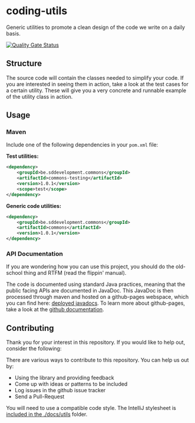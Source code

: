 # coding-utils

Generic utilities to promote a clean design of the code we write on a daily basis.

[![Quality Gate Status](https://sonarcloud.io/api/project_badges/measure?project=sddevelopment-be_coding-utils&metric=alert_status)](https://sonarcloud.io/summary/new_code?id=sddevelopment-be_coding-utils)

## Structure

The source code will contain the classes needed to simplify your code. If you are interested in
seeing them in action, take a look at the test cases for a certain utility. These will give you a
very concrete and runnable example of the utility class in action.

## Usage

### Maven

Include one of the following dependencies in your `pom.xml` file:

**Test utilities:**
```xml
<dependency>
    <groupId>be.sddevelopment.commons</groupId>
    <artifactId>commons-testing</artifactId>
    <version>1.0.1</version>
    <scope>test</scope>
</dependency>
```

**Generic code utilities:**
```xml
<dependency>
    <groupId>be.sddevelopment.commons</groupId>
    <artifactId>commons</artifactId>
    <version>1.0.1</version>
</dependency>
```

### API Documentation

If you are wondering how you can use this project, you should do the old-school thing and RTFM (read
the flippin' manual).

The code is documented using standard Java practices, meaning that the public facing APIs are
documented in JavaDoc. This JavaDoc is then processed through maven and hosted on a github-pages
webspace, which you can find here:
[deployed javadocs](https://sddevelopment-be.github.io/coding-utils/javadoc/). To learn more about
github-pages, take a look at the [github documentation](https://pages.github.com/).

## Contributing

Thank you for your interest in this repository. If you would like to help out, consider the
following:

There are various ways to contribute to this repository. You can help us out by:

* Using the library and providing feedback
* Come up with ideas or patterns to be included
* Log issues in the github issue tracker
* Send a Pull-Request

You will need to use a compatible code style. The IntelliJ stylesheet
is [included in the ./docs/utils](./docs/utils/SDDStyle.xml) folder. 




